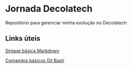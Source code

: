# Jornada Decolatech
Repositório para gerenciar minha evolução no Decolatech

## Links úteis

[Sintaxe básica Markdown](https://www.markdownguide.org/basic-syntax/)

[Comandos básicos Git Bash](https://medium.com/@andradegabriela20/o-que-%C3%A9-git-git-bash-e-comandos-b%C3%A1sicos-94a53de6d376)

